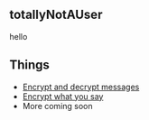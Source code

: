 ## totallyNotAUser

hello

## Things

* [Encrypt and decrypt messages](https://totallynotauser.github.io/message-crypt/)
* [Encrypt what you say](https://totallynotauser.github.io/talk-crypt/)
* More coming soon
